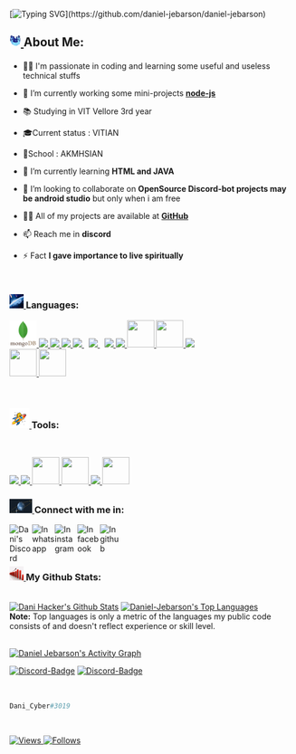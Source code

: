 [![Typing SVG](https://readme-typing-svg.herokuapp.com?font=roboto&color=%23F7C51D&size=18&vCenter=true&height=16&lines=Hi+there+%2CI'm+Daniel+Jebarson;I+learns+technical+stuffs.;You+can+c%C3%B8ntact+me+in+discord.;Hi+there%2C+You+can+call+me+Dani.;Hi+there%2C+I'm+2nd+year+CSE+student;Hi+there%2C+I+play+music+stuffs.)](https://github.com/daniel-jebarson/daniel-jebarson)
<h2>
<p align="left">
      <a href="./assets/hi-hello.gif" target="_blank"> <img src="./assets/hi-hello.gif" alt="asteroid" width="20" height="20"/> </a> 
About Me:
      </p>
      </h2>

-  👨‍💻 I'm passionate in coding and learning some useful and useless technical stuffs

-  🔭 I’m currently working some mini-projects **[node-js](https://nodejs.org/en/)**

- 📚 Studying in VIT Vellore 3rd year

- 🎓Current status : VITIAN

- 🏫School : AKMHSIAN

- 🌱 I’m currently learning **HTML and JAVA**

- 👯 I’m looking to collaborate on **OpenSource Discord-bot projects may be android studio** but only when i am free

- 👨‍💻 All of my projects are available at **[GitHub](https://github.com/daniel-jebarson)**

- 📫 Reach me in **discord**

- ⚡ Fact **I gave importance to live spiritually**

<br>
<h3>
<p align="left">
      <a href="./assets/asteroid.gif" target="_blank"> <img src="./assets/asteroid.gif" alt="asteroid" width="25" height="25"/> </a>
Languages:
      </p>
</h3>
<p align="left"> 
      <a href="https://www.mongodb.com/" target="_blank"> <img src="https://raw.githubusercontent.com/devicons/devicon/master/icons/mongodb/mongodb-original-wordmark.svg" alt="mongodb" width="48" height="48"/> </a> 
      <a href="https://www.w3.org/html/" target="_blank"> <img src="https://img.icons8.com/color/48/000000/html-5.png"/> </a> 
      <a href="https://www.w3.org/Style/CSS/Overview.en.html" target="_blank"> <img src="https://img.icons8.com/color/48/000000/css3.png"/> </a> 
      <a href="https://www.python.org" target="_blank"> <img src="https://img.icons8.com/color/48/000000/python.png"/> </a> 
      <a style="padding-right:8px;" href="https://nodejs.org" target="_blank"> <img src="https://img.icons8.com/color/48/000000/nodejs.png"/> </a>   
      <a style="padding-right:8px;" href="https://www.mysql.com/" target="_blank"> <img src="https://img.icons8.com/fluent/50/000000/mysql-logo.png"/> </a>  
      <a href="https://firebase.google.com/" target="_blank"> <img src="https://img.icons8.com/color/48/000000/firebase.png"/> </a> 
      <a href="https://www.cprogramming.com/" target="_blank"> <img src="https://img.icons8.com/color/48/000000/c"/> </a> 
      <a href="https://www.cplusplus.com/doc/tutorial/" target="_blank"> <img src="https://upload.wikimedia.org/wikipedia/commons/thumb/1/18/ISO_C%2B%2B_Logo.svg/120px-ISO_C%2B%2B_Logo.svg.png" style="width:48px;height:48px;"/> </a> 
      <a href="https://motor.readthedocs.io/en/stable/" target="_blank"> <img src="https://motor.readthedocs.io/en/stable/_images/motor.png" style="width:48px;height:48px;"/> </a> 
      <a href="https://www.java.com" target="_blank"> <img src="https://img.icons8.com/color/48/000000/java-coffee-cup-logo.png"/> </a>
 <br>
      <a href="https://in.mathworks.com/products/matlab.html" target="_blank"> <img src="https://upload.wikimedia.org/wikipedia/commons/2/21/Matlab_Logo.png" style="width:48px;height:48px;"/> </a> 
      <a href="https://www.r-project.org/" target="_blank"> <img src="https://www.r-project.org/Rlogo.png" style="width:48px;height:48px;"/> </a> 
 </p><br>
 <h3>
 <p align="left">
      <a href="./assets/rocket.gif" target="_blank"> <img src="./assets/rocket.gif" alt="rocket" width="35" height="35"/> </a>
Tools:
      </p>
      </h3>
 <br>
 <p align="left"> 
 <a href="https://sites.google.com/a/android.com/tools/" target="_blank"> <img src="https://img.icons8.com/color/48/000000/android-studio"/> </a>
 <a href="https://visualstudio.microsoft.com/" target="_blank"> <img src="https://img.icons8.com/color/48/000000/visual-studio"/> </a>
 <a href="https://code.visualstudio.com/" target="_blank"> <img src="https://upload.wikimedia.org/wikipedia/commons/thumb/9/9a/Visual_Studio_Code_1.35_icon.svg/113px-Visual_Studio_Code_1.35_icon.svg.png" width="48" height="48"/> </a>
 <a href="https://replit.com/~" target="_blank"> <img src="https://upload.wikimedia.org/wikipedia/commons/b/b2/Repl.it_logo.svg" width="48" height="48"/> </a>
 <a href="https://sourceforge.net/projects/orwelldevcpp/" target="_blank"> <img src="https://a.fsdn.com/allura/p/orwelldevcpp/icon?1480458710?&w=90"/> </a>
 <a href="https://www.mysql.com/products/workbench/" target="_blank"> <img src="https://res.cloudinary.com/canonical/image/fetch/f_auto,q_auto,fl_sanitize,w_60,h_60/https://dashboard.snapcraft.io/site_media/appmedia/2020/04/mysql-workbench.png" width="48" height="48"/> </a>
   </p>
     <h3>
     <p align="left">
      <a href="./assets/satellite.gif" target="_blank"> <img src="./assets/satellite.gif" alt="Graph" width="40" height="25"/> </a>
Connect with me in:
      </p>
      </h3>
   <p align="left"> 
<a href="https://discord.com/channels/@me/887340149145468948">
<img align="left" alt="Dani's Discord" width="40px" src="https://img.icons8.com/color/48/000000/discord-logo.png" />
</a>
<a href="https://www.whatsapp.com/android/">
<img align="left" alt="In whatsapp" width="40px" src="https://img.icons8.com/color/48/000000/whatsapp" />
</a>
<a href="https://www.instagram.com/invites/contact/?i=o3xq4sex984c&utm_content=j9nnxhv">
<img align="left" alt="In instagram" width="40px" src="https://img.icons8.com/fluent/48/000000/instagram-new.png" />
</a>
<a href="https://www.facebook.com/daniel.jebarson.9">
<img align="left" alt="In facebook" width="40px" src="https://img.icons8.com/color/48/000000/facebook" />
</a>
<a href="https://github.com/daniel-jebarson">
<img align="left" alt="In github" width="40px" src="https://upload.wikimedia.org/wikipedia/commons/9/91/Octicons-mark-github.svg" />
</a>
  </p><br><br><br>
  <h3>
     <p align="left">
      <a href="./assets/graph.gif" target="_blank"> <img src="./assets/graph.gif" alt="Graph" width="25" height="25"/> </a>
My Github Stats:
      </p></h3>
<br>
    <a href="https://github.com/daniel-jebarson/dani/blob/main/README.md"><img alt="Dani Hacker's Github Stats" src="https://github-readme-stats.vercel.app/api?username=daniel-jebarson&show_icons=true&count_private=true&theme=react&hide_border=true&bg_color=0D1117" /></a>
  <a href="https://github.com/daniel-jebarson/dani/blob/main/README.md"><img alt="Daniel-Jebarson's Top Languages" src="https://github-readme-stats.vercel.app/api/top-langs/?username=daniel-jebarson&langs_count=8&count_private=true&layout=compact&theme=react&hide_border=true&bg_color=0D1117" /></a>
  <br>
  <b>Note:</b> Top languages is only a metric of the languages my public code consists of and doesn't reflect experience or skill level.


<br/>
<br/>

<a href="https://github.com/daniel-jebarson/dani/blob/main/README.md"><img alt="Daniel Jebarson's Activity Graph" src="https://activity-graph.herokuapp.com/graph?username=daniel-jebarson&bg_color=0D1117&color=5BCDEC&line=5BCDEC&point=FFFFFF&hide_border=true" /></a>
<p align="left"> 
      <a href="https://img.shields.io/badge/Discord-7289DA?style=for-the-badge&logo=discord&logoColor=white"><img alt="Discord-Badge" src="https://img.shields.io/badge/Discord-7289DA?style=for-the-badge&logo=discord&logoColor=white" height=32></a>
      <a href="https://img.shields.io/badge/User-Name-1abc9c.svg"><img alt="Discord-Badge" src="https://img.shields.io/badge/User-Name-1abc9c.svg" height=32 width=70></a>
      </p>
<br/>

```py
Dani_Cyber#3019
```
<br>
<p align="left"> 
<a href="https://komarev.com/ghpvc/?username=daniel-jebarson"><img alt="Views" src="https://komarev.com/ghpvc/?username=daniel-jebarson&color=red&label=VIEWS&style=flat-square">
<a href="https://img.shields.io/github/followers/daniel-jebarson.svg?style=social&label=Follow&maxAge=2592000"><img alt="Follows" src="https://img.shields.io/github/followers/daniel-jebarson.svg?style=social&label=Follow&maxAge=2592000">
      </p>
<br/>
